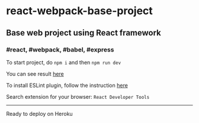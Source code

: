 # react-webpack-base-project

## Base web project using React framework

### #react, #webpack, #babel, #express

To start project, do `npm i` and then `npm run dev`

You can see result [here](https://akrava.github.io/react-webpack-base-project/)

To install ESLint plugin, follow the instruction [here](https://www.npmjs.com/package/eslint-plugin-react#installation)

Search extension for your browser: `React Developer Tools`

---------
Ready to deploy on Heroku